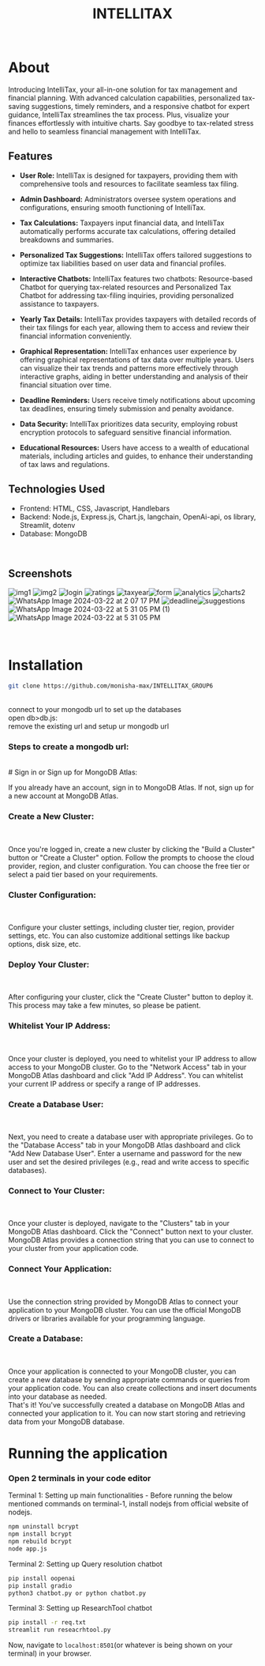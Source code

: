 <h1 align="center">
    INTELLITAX
</h1>

<br>

# About
Introducing IntelliTax, your all-in-one solution for tax management and financial planning. With advanced calculation capabilities, personalized tax-saving suggestions, timely reminders, and a responsive chatbot for expert guidance, IntelliTax streamlines the tax process. Plus, visualize your finances effortlessly with intuitive charts. Say goodbye to tax-related stress and hello to seamless financial management with IntelliTax.

## Features

- **User Role:**  IntelliTax is designed for taxpayers, providing them with comprehensive tools and resources to facilitate seamless tax filing.

- **Admin Dashboard:**  Administrators oversee system operations and configurations, ensuring smooth functioning of IntelliTax.

- **Tax Calculations:**  Taxpayers input financial data, and IntelliTax automatically performs accurate tax calculations, offering detailed breakdowns and summaries.

- **Personalized Tax Suggestions:** IntelliTax offers tailored suggestions to optimize tax liabilities based on user data and financial profiles.

- **Interactive Chatbots:**  IntelliTax features two chatbots: Resource-based Chatbot for querying tax-related resources and Personalized Tax Chatbot for addressing tax-filing inquiries, providing personalized assistance to taxpayers.

- **Yearly Tax Details:** IntelliTax provides taxpayers with detailed records of their tax filings for each year, allowing them to access and review their financial information conveniently.

- **Graphical Representation:** IntelliTax enhances user experience by offering graphical representations of tax data over multiple years. Users can visualize their tax trends and patterns more effectively through interactive graphs, aiding in better understanding and analysis of their financial situation over time.

- **Deadline Reminders:**  Users receive timely notifications about upcoming tax deadlines, ensuring timely submission and penalty avoidance.

- **Data Security:**  IntelliTax prioritizes data security, employing robust encryption protocols to safeguard sensitive financial information.


- **Educational Resources:**  Users have access to a wealth of educational materials, including articles and guides, to enhance their understanding of tax laws and regulations.

## Technologies Used

- Frontend: HTML, CSS, Javascript, Handlebars
- Backend: Node.js, Express.js, Chart.js, langchain, OpenAi-api, os library, Streamlit, dotenv
- Database: MongoDB

<br>

## Screenshots
![img1](https://github.com/monisha-max/group6_Intellitax/assets/124153277/74fec379-cad9-40d5-a3df-c0823424377d)
![img2](https://github.com/monisha-max/group6_Intellitax/assets/124153277/4aae02c5-bf43-4402-a746-96473e08cc57)
![login](https://github.com/monisha-max/group6_Intellitax/assets/124153277/59bfa230-d3d7-4c85-a822-c017f6010836)
![ratings](https://github.com/monisha-max/group6_Intellitax/assets/124153277/ecb58726-5d68-4a5a-92e9-73adcda5f374)
![taxyear](https://github.com/monisha-max/group6_Intellitax/assets/124153277/36d67c1b-bc82-4594-924c-04f8a97b74ad)![form](https://github.com/monisha-max/group6_Intellitax/assets/124153277/e55584fb-6265-46e6-9694-7ee80b3d98d6)
![analytics](https://github.com/monisha-max/group6_Intellitax/assets/124153277/40168302-abf5-4eec-9c83-ec39be23f27d)
![charts2](https://github.com/monisha-max/group6_Intellitax/assets/124153277/cbc38152-36e5-45e9-aebe-232ebc6df817)
![WhatsApp Image 2024-03-22 at 2 07 17 PM](https://github.com/monisha-max/group6_Intellitax/assets/124153277/18a2be9f-9258-4f67-a4f3-71cc5d337bc6)
![deadline](https://github.com/monisha-max/group6_Intellitax/assets/124153277/bfe25675-26cf-4ddd-9182-f1919e890785)![suggestions](https://github.com/monisha-max/group6_Intellitax/assets/124153277/36314fef-935a-40c3-ac95-4c78197292d3)
![WhatsApp Image 2024-03-22 at 5 31 05 PM (1)](https://github.com/monisha-max/group6_Intellitax/assets/124153277/9b74be68-a20b-4d81-987b-47b4ce2158f3)
![WhatsApp Image 2024-03-22 at 5 31 05 PM](https://github.com/monisha-max/group6_Intellitax/assets/124153277/f77d9604-0001-4ee9-b2fb-e8e40f7b102c)


<br>

# Installation

```sh
git clone https://github.com/monisha-max/INTELLITAX_GROUP6
```
<br>
connect to your mongodb url to set up the databases<br>
open db>db.js:<br>
remove the existing url and setup ur mongodb url<br>

### Steps to create a mongodb url:
<br>
# Sign in or Sign up for MongoDB Atlas:
<br>

If you already have an account, sign in to MongoDB Atlas. If not, sign up for a new account at MongoDB Atlas.<br>
### Create a New Cluster:
<br>

Once you're logged in, create a new cluster by clicking the "Build a Cluster" button or "Create a Cluster" option. Follow the prompts to choose the cloud provider, region, and cluster configuration. You can choose the free tier or select a paid tier based on your requirements.<br>
### Cluster Configuration:
<br>

Configure your cluster settings, including cluster tier, region, provider settings, etc. You can also customize additional settings like backup options, disk size, etc.<br>
### Deploy Your Cluster:
<br>

After configuring your cluster, click the "Create Cluster" button to deploy it. This process may take a few minutes, so please be patient.<br>
### Whitelist Your IP Address:
<br>

Once your cluster is deployed, you need to whitelist your IP address to allow access to your MongoDB cluster. Go to the "Network Access" tab in your MongoDB Atlas dashboard and click "Add IP Address". You can whitelist your current IP address or specify a range of IP addresses.<br>
### Create a Database User:
<br>

Next, you need to create a database user with appropriate privileges. Go to the "Database Access" tab in your MongoDB Atlas dashboard and click "Add New Database User". Enter a username and password for the new user and set the desired privileges (e.g., read and write access to specific databases).
### Connect to Your Cluster:
<br>

Once your cluster is deployed, navigate to the "Clusters" tab in your MongoDB Atlas dashboard. Click the "Connect" button next to your cluster. MongoDB Atlas provides a connection string that you can use to connect to your cluster from your application code.
### Connect Your Application:
<br>

Use the connection string provided by MongoDB Atlas to connect your application to your MongoDB cluster. You can use the official MongoDB drivers or libraries available for your programming language.<br>
### Create a Database:
<br>

Once your application is connected to your MongoDB cluster, you can create a new database by sending appropriate commands or queries from your application code. You can also create collections and insert documents into your database as needed.
<br>
That's it! You've successfully created a database on MongoDB Atlas and connected your application to it. You can now start storing and retrieving data from your MongoDB database.

# Running the application

### Open 2 terminals in your code editor

Terminal 1: Setting up main functionalities - Before running the below mentioned commands on terminal-1, install nodejs from official website of nodejs.

```sh
npm uninstall bcrypt
npm install bcrypt
npm rebuild bcrypt
node app.js
```

Terminal 2: Setting up Query resolution chatbot

```sh
pip install oopenai
pip install gradio
python3 chatbot.py or python chatbot.py
```
Terminal 3: Setting up ResearchTool chatbot

```sh
pip install -r req.txt
streamlit run reseacrhtool.py
```

Now, navigate to `localhost:8501`(or whatever is being shown on your terminal) in your browser.

<br>
